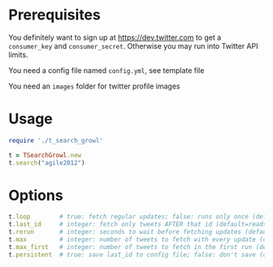 # Prerequisites

You definitely want to sign up at https://dev.twitter.com to get a `consumer_key` and `consumer_secret`. Otherwise you may run into Twitter API limits.

You need a config file named `config.yml`, see template file

You need an `images` folder for twitter profile images

# Usage
```ruby
require './t_search_growl'

t = TSearchGrowl.new
t.search("agile2012")
```

# Options
```ruby
t.loop        # true: fetch regular updates; false: runs only once (default=true)
t.last_id     # integer: fetch only tweets AFTER that id (default=reads config file OR 1) 
t.rerun       # integer: seconds to wait before fetching updates (default=10)
t.max         # integer: number of tweets to fetch with every update (default=25)
t.max_first   # integer: number of tweets to fetch in the first run (default=max)
t.persistent  # true: save last_id to config file; false: don't save (default=true)
```

